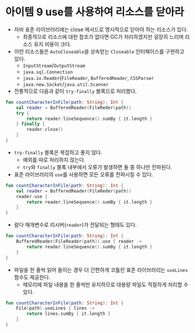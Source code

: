 # 아이템 9 use를 사용하여 리소스를 닫아라

- 자바 표준 라이브러리에는 close 메서드로 명시적으로 닫아야 하는 리소스가 있다.
    - 최종적으로 리소스에 대한 참조가 없다면 GC가 처리하겠지만 굉장히 느리며 리소스 유지 비용이 크다.
- 이런 리소스들은 `AutoCloseable`을 상속받는 `Closeable` 인터페이스를 구현하고 있다.
    - `InputStream`/`OutputStream`
    - `java.sql.Connection`
    - `java.io.Reader`(`FileReader`, `BufferedReader`, `CSSParser`
    - `java.new.Socket`/`java.util.Scanner`
- 전통적으로 다음과 같이 `try-finally` 블록으로 처리했다.

```kotlin
fun countCharacterInFile(path: String): Int {
	val reader = BufferedReader(FileReder(path))
	try {
		return reader.lineSequence().sumBy { it.length }
	} finally {
		reader.close()
	}
}
```

- `try-finally` 블록은 복잡하고 좋지 않다.
    - 예외를 따로 처리하지 않는다.
    - `try`와 `finally` 블록 내부에서 오류가 발생하면 둘 중 하나만 전파된다.
- 표준 라이브러리의 `use`를 사용하면 모든 오류를 전파시킬 수 있다.

```kotlin
fun countCharacterInFile(path: String): Int {
	val reader = BufferedReader(FileReder(path))
	reader.use {
		return reader.lineSequence().sumBy { it.length }
	}
}
```

- 람다 매개변수로 리시버(`reader`)가 전달되는 형태도 있다.

```kotlin
fun countCharacterInFile(path: String): Int {
	BufferedReader(FileReader(path)).use { reader -> 
		return reader.lineSequence().sumBy { it.length }
	}
}
```

- 파일을 한 줄씩 읽어 들이는 경우 더 간편하게 코틀린 표준 라이브러리는 `useLines` 함수도 제공한다.
    - 메모리에 파일 내용을 한 줄씩만 유지하므로 대용량 파일도 적절하게 처리할 수 있다.

```kotlin
fun countCharacterInFile(path: String): Int {
	File(path).useLines { lines -> 
		return lines.sumBy { it.length }
	}
}
```
